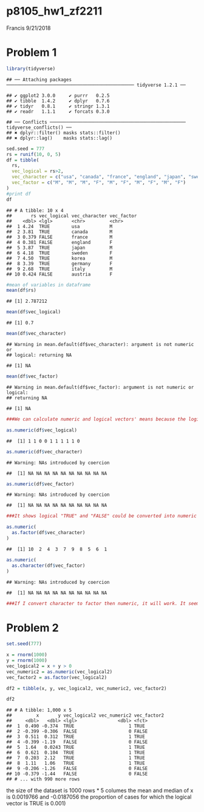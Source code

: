p8105\_hw1\_zf2211
================
Francis
9/21/2018

Problem 1
=========

``` r
library(tidyverse)
```

    ## ── Attaching packages ─────────────────────────────────────────────── tidyverse 1.2.1 ──

    ## ✔ ggplot2 3.0.0     ✔ purrr   0.2.5
    ## ✔ tibble  1.4.2     ✔ dplyr   0.7.6
    ## ✔ tidyr   0.8.1     ✔ stringr 1.3.1
    ## ✔ readr   1.1.1     ✔ forcats 0.3.0

    ## ── Conflicts ────────────────────────────────────────────────── tidyverse_conflicts() ──
    ## ✖ dplyr::filter() masks stats::filter()
    ## ✖ dplyr::lag()    masks stats::lag()

``` r
sed.seed = 777
rs = runif(10, 0, 5)
df = tibble(
  rs,
  vec_logical = rs>2,
  vec_character = c("usa", "canada", "france", "england", "japan", "sweden", "korea", "germany", "italy", "austria"),
  vec_factor = c("M", "M", "M", "F", "M", "F", "M", "F", "M", "F")
)
#print df
df
```

    ## # A tibble: 10 x 4
    ##       rs vec_logical vec_character vec_factor
    ##    <dbl> <lgl>       <chr>         <chr>     
    ##  1 4.24  TRUE        usa           M         
    ##  2 3.81  TRUE        canada        M         
    ##  3 0.379 FALSE       france        M         
    ##  4 0.381 FALSE       england       F         
    ##  5 3.87  TRUE        japan         M         
    ##  6 4.18  TRUE        sweden        F         
    ##  7 4.50  TRUE        korea         M         
    ##  8 3.39  TRUE        germany       F         
    ##  9 2.68  TRUE        italy         M         
    ## 10 0.424 FALSE       austria       F

``` r
#mean of variables in dataframe
mean(df$rs)
```

    ## [1] 2.787212

``` r
mean(df$vec_logical)
```

    ## [1] 0.7

``` r
mean(df$vec_character)
```

    ## Warning in mean.default(df$vec_character): argument is not numeric or
    ## logical: returning NA

    ## [1] NA

``` r
mean(df$vec_factor)
```

    ## Warning in mean.default(df$vec_factor): argument is not numeric or logical:
    ## returning NA

    ## [1] NA

``` r
###We can calculate numeric and logical vectors' means because the logical vector "FALSE" and "TRUE" was transformed into numeric 0 and 1. Since character and factor cannot be transformed, their means could not be calculated.
```

``` r
as.numeric(df$vec_logical)
```

    ##  [1] 1 1 0 0 1 1 1 1 1 0

``` r
as.numeric(df$vec_character)
```

    ## Warning: NAs introduced by coercion

    ##  [1] NA NA NA NA NA NA NA NA NA NA

``` r
as.numeric(df$vec_factor)
```

    ## Warning: NAs introduced by coercion

    ##  [1] NA NA NA NA NA NA NA NA NA NA

``` r
###It shows logical "TRUE" and "FALSE" could be converted into numeric 1 and 0, while character and factor variables could not be converted (respectively replaced by "NA" after coercion).
```

``` r
as.numeric(
  as.factor(df$vec_character)
)
```

    ##  [1] 10  2  4  3  7  9  8  5  6  1

``` r
as.numeric(
  as.character(df$vec_factor)
)
```

    ## Warning: NAs introduced by coercion

    ##  [1] NA NA NA NA NA NA NA NA NA NA

``` r
###If I convert character to factor then numeric, it will work. It seems those characters refer to data in some database? While converting factor to character then numeric doesn't work (respectively replaced by "NA" after coercion).
```

Problem 2
=========

``` r
set.seed(777)

x = rnorm(1000)
y = rnorm(1000)
vec_logical2 = x + y > 0
vec_numeric2 = as.numeric(vec_logical2)
vec_factor2 = as.factor(vec_logical2)

df2 = tibble(x, y, vec_logical2, vec_numeric2, vec_factor2)

df2
```

    ## # A tibble: 1,000 x 5
    ##         x       y vec_logical2 vec_numeric2 vec_factor2
    ##     <dbl>   <dbl> <lgl>               <dbl> <fct>      
    ##  1  0.490 -0.374  TRUE                    1 TRUE       
    ##  2 -0.399 -0.306  FALSE                   0 FALSE      
    ##  3  0.511  0.312  TRUE                    1 TRUE       
    ##  4 -0.399 -1.19   FALSE                   0 FALSE      
    ##  5  1.64   0.0243 TRUE                    1 TRUE       
    ##  6  0.621  0.104  TRUE                    1 TRUE       
    ##  7  0.203  2.12   TRUE                    1 TRUE       
    ##  8  1.11   1.06   TRUE                    1 TRUE       
    ##  9 -0.206 -1.26   FALSE                   0 FALSE      
    ## 10 -0.379 -1.44   FALSE                   0 FALSE      
    ## # ... with 990 more rows

the size of the dataset is 1000 rows \* 5 columes the mean and median of x is 0.0019766 and -0.0187056 the proportion of cases for which the logical vector is TRUE is 0.001)
